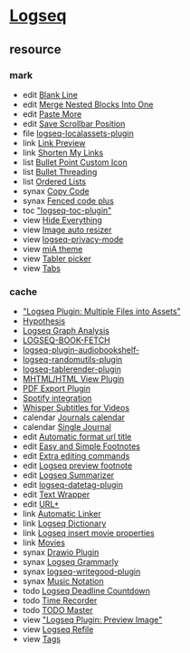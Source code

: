 # [Logseq](https://github.com/logseq/logseq)

## resource

### mark

- edit [Blank Line](https://github.com/YU000jp/logseq-plugin-blank-line)
- edit [Merge Nested Blocks Into One](https://github.com/georgeguimaraes/logseq-plugin-merge-nested-blocks-into-one)
- edit [Paste More](https://github.com/usoonees/logseq-plugin-paste-more)
- edit [Save Scrollbar Position](https://github.com/studyduck/logseq-save-scrollbar-position)
- file [logseq-localassets-plugin](https://github.com/hkgnp/logseq-localassets-plugin)
- link [Link Preview](https://github.com/pengx17/logseq-plugin-link-preview)
- link [Shorten My Links](https://github.com/stdword/logseq13-shorten-my-links)
- list [Bullet Point Custom Icon](https://github.com/YU000jp/logseq-plugin-bullet-point-custom-icon)
- list [Bullet Threading](https://github.com/pengx17/logseq-plugin-bullet-threading)
- list [Ordered Lists](https://github.com/sethyuan/logseq-plugin-ol)
- synax [Copy Code](https://github.com/vyleung/logseq-copy-code-plugin)
- synax [Fenced code plus](https://github.com/xyhp915/logseq-fenced-code-plus)
- toc ["logseq-toc-plugin"](https://github.com/benjypng/logseq-toc-plugin)
- view [Hide Everything](https://github.com/ahonn/logseq-plugin-hide-everything)
- view [Image auto resizer](https://github.com/yutaodou/logseq-image-auto-resizer)
- view [logseq-privacy-mode](https://github.com/duydl/logseq-privacy-mode)
- view [miA theme](https://github.com/playerofgames/logseq-mia-theme)
- view [Tabler picker](https://github.com/yoyurec/logseq-tabler-picker)
- view [Tabs](https://github.com/pengx17/logseq-plugin-tabs)

### cache

- ["Logseq Plugin: Multiple Files into Assets"](https://github.com/YU000jp/logseq-plugin-multiple-assets)
- [Hypothesis](https://github.com/c6p/logseq-hypothesis)
- [Logseq Graph Analysis](https://github.com/trashhalo/logseq-graph-analysis)
- [LOGSEQ-BOOK-FETCH](https://github.com/LuloDev/logseq-book-fetch)
- [logseq-plugin-audiobookshelf-](https://github.com/etopeter/logseq-plugin-audiobookshelf-import)
- [logseq-randomutils-plugin](https://github.com/hkgnp/logseq-randomutils-plugin)
- [logseq-tablerender-plugin](https://github.com/hkgnp/logseq-tablerender-plugin)
- [MHTML/HTML View Plugin](https://github.com/lee88688/logseq-mhtml-view-plugin)
- [PDF Export Plugin](https://github.com/OverflowCat/logseq-pdf-nav)
- [Spotify integration](https://github.com/hankhank10/i-listened-plugin)
- [Whisper Subtitles for Videos](https://github.com/usoonees/logseq-plugin-whisper-subtitles)
- calendar [Journals calendar](https://github.com/xyhp915/logseq-journals-calendar)
- calendar [Single Journal](https://github.com/YU000jp/logseq-plugin-single-journal)
- edit [Automatic format url title](https://github.com/0x7b1/logseq-plugin-automatic-url-title)
- edit [Easy and Simple Footnotes](https://github.com/gremi-jr/logseq-footnote-plugin)
- edit [Extra editing commands](https://github.com/freder/logseq-plugin-extra-editing-commands)
- edit [Logseq preview footnote](https://github.com/b-yp/logseq-preview-footnote)
- edit [Logseq Summarizer](https://github.com/trashhalo/logseq-summarizer)
- edit [logseq-datetag-plugin](https://github.com/sawhney17/logseq-datetag-plugin)
- edit [Text Wrapper](https://github.com/sethyuan/logseq-plugin-wrap)
- edit [URL+](https://github.com/rlhk/logseq-url-plus)
- link [Automatic Linker](https://github.com/sawhney17/logseq-automatic-linker)
- link [Logseq Dictionary](https://github.com/trashhalo/logseq-dictionary)
- link [Logseq insert movie properties](https://github.com/b-yp/logseq-insert-movie-properties)
- link [Movies](https://github.com/darthorimar/logseq-movies-plugin)
- synax [Drawio Plugin](https://github.com/lee88688/logseq-drawio-plugin)
- synax [Logseq Grammarly](https://github.com/xflash96/logseq-grammarly)
- synax [logseq-writegood-plugin](https://github.com/hkgnp/logseq-writegood-plugin)
- synax [Music Notation](https://github.com/benjaffe/logseq-music-notation)
- todo [Logseq Deadline Countdown](https://github.com/xxchan/logseq-deadline-countdown)
- todo [Time Recorder](https://github.com/5hir0kur0/logseq-time-recorder)
- todo [TODO Master](https://github.com/pengx17/logseq-plugin-todo-master)
- view ["Logseq Plugin: Preview Image"](https://github.com/YU000jp/logseq-plugin-preview-image)
- view [Logseq Refile](https://github.com/meain/logseq-plugin-refile)
- view [Tags](https://github.com/gidongkwon/logseq-plugin-tags)
